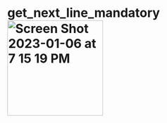# get_next_line_mandatory<img width="217" alt="Screen Shot 2023-01-06 at 7 15 19 PM" src="https://user-images.githubusercontent.com/82260747/210981360-a214fda5-498b-403a-9123-29837d3f8d30.png">
